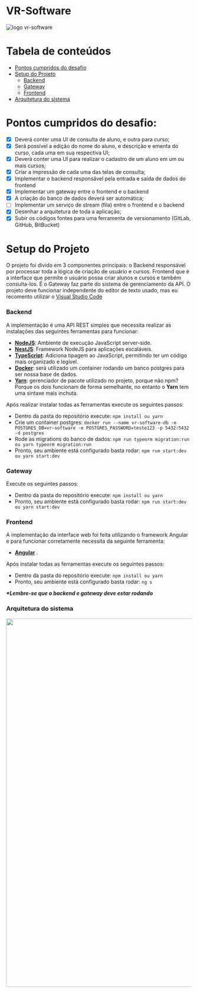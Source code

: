 # VR-Software

![logo vr-software](https://www.vrsoft.com.br/storage/settings/May2021/lZA5eprMiWbhXfVBCF39.png)

##
Tabela de conteúdos
=================

   * [Pontos cumpridos do desafio](#pontos-cumpridos-do-desafio)
   * [Setup do Projeto](#setup-do-projeto)
      - [Backend](#backend)
      - [Gateway](#gateway)
      - [Frontend](#frontend)
   * [Arquitetura do sistema](#arquitetura-do-sistema) 


# Pontos cumpridos do desafio:
- [x] Deverá conter uma UI de consulta de aluno, e outra para curso;
- [x] Será possível a edição do nome do aluno, e descrição e ementa do curso, cada uma em sua respectiva UI;
- [x] Deverá conter uma UI para realizar o cadastro de um aluno em um ou mais cursos;
- [x] Criar a impressão de cada uma das telas de consulta;
- [x] Implementar o backend responsável pela entrada e saída de dados do frontend
- [x] Implementar um gateway entre o frontend e o backend
- [x] A criação do banco de dados deverá ser automática;
- [ ] Implementar um serviço de stream (fila) entre o frontend e o backend
- [x] Desenhar a arquitetura de toda a aplicação;
- [x] Subir os códigos fontes para uma ferramenta de versionamento (GitLab, GitHub, BitBucket)

##


# Setup do Projeto

O projeto foi divido em 3 componentes principais: o Backend responsável por processar toda a lógica de criação de usuário e cursos. Frontend que é a interface que permite o usuário possa criar alunos e cursos e também consulta-los. É o Gateway  faz parte do sistema de gerenciamento da API. O projeto deve funcionar independente do editor de texto usado, mas eu recomento utilizar o  [Visual Studio Code](https://code.visualstudio.com/download)


### Backend
A implementação é uma API REST simples que necessita realizar as instalações das seguintes ferramentas para funcionar:
 - [**NodeJS**](https://nodejs.org/en/download/): Ambiente de execução JavaScript server-side.
 - [**NestJS**](https://docs.nestjs.com/first-steps): Framework NodeJS para aplicações escaláveis.
 - [**TypeScript**](https://www.typescriptlang.org/download): Adiciona tipagem ao JavaScript, permitindo ter um código mais organizado e legível.
 - [**Docker**](https://docs.docker.com/engine/install/ubuntu/): será utilizado um container rodando um banco postgres para ser nossa base de dados.
 - [**Yarn**](https://classic.yarnpkg.com/lang/en/docs/install/#mac-stable): gerenciador de pacote utilizado no projeto, porque não npm? Porque os dois funcionam de forma semelhante, no entanto o **Yarn** tem uma sintaxe mais inchuta.
 
Após realizar instalar todas as ferramentas execute os seguintes passos:   
 - Dentro da pasta do repositório execute: ```npm install ou yarn ```
 - Crie um container postgres: ```docker run --name vr-software-db -e POSTGRES_DB=vr-software -e POSTGRES_PASSWORD=teste123 -p 5432:5432 -d postgres```
 - Rode as migrations do banco de dados:  ```npm run typeorm migration:run ou yarn typeorm migration:run```
 - Pronto, seu ambiente está configurado basta rodar: ```npm run start:dev ou yarn start:dev```
  
### Gateway
 Execute os seguintes passos:
 - Dentro da pasta do repositório execute: ```npm install ou yarn ```
 - Pronto, seu ambiente está configurado basta rodar: ```npm run start:dev ou yarn start:dev```
  

### Frontend
A implementação da interface web foi feita utilizando o framework Angular e para funcionar corretamente necessita da seguinte ferramenta:
 - [**Angular**](https://angular.io/start) .

Após instalar todas as ferramentas execute os seguintes passos:
 - Dentro da pasta do repositório execute: ```npm install ou yarn ```
 - Pronto, seu ambiente está configurado basta rodar: ```ng s```


**_*Lembre-se que o backend e gateway deve estar rodando_**


### Arquitetura do sistema

<img width="996"  src="https://i.postimg.cc/KzSW-M0vt/diagrama-vr-software.png">


